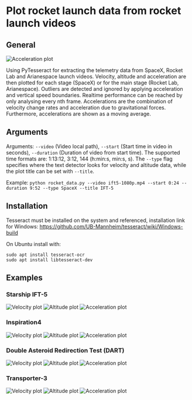 # Plot rocket launch data from rocket launch videos

## General
![Acceleration plot](examples/ift5_acc.png?raw=true)

Using PyTesseract for extracting the telemetry data from SpaceX, Rocket Lab and Arianespace launch videos.
Velocity, altitude and acceleration are then plotted for each stage (SpaceX) or for the main stage (Rocket Lab, Arianespace).
Outliers are detected and ignored by applying acceleration and vertical speed boundaries.
Realtime performance can be reached by only analysing every nth frame. Accelerations are the combination of velocity change
rates and acceleration due to gravitational forces. Furthermore, accelerations are shown as a moving average.

## Arguments
Arguments: `--video` (Video local path), `--start` (Start time in video in seconds), `--duration` (Duration of video from start time). The 
supported time formats are: 1:13:12, 3:12, 144 (h:min:s, min:s, s). The `--type` flag specifies where the text detector looks for velocity and altitude data, while the plot title can be set with `--title`.

Example: `python rocket_data.py --video ift5-1080p.mp4 --start 0:24 --duration 9:52 --type SpaceX --title IFT-5`

## Installation
Tesseract must be installed on the system and referenced, installation link for Windows: https://github.com/UB-Mannheim/tesseract/wiki/Windows-build

On Ubuntu install with:
```
sudo apt install tesseract-ocr
sudo apt install libtesseract-dev
```

## Examples
### Starship IFT-5
![Velocity plot](examples/ift5_velo.png?raw=true)
![Altitude plot](examples/ift5_alti.png?raw=true)
![Acceleration plot](examples/ift5_acc.png?raw=true)
### Inspiration4
![Velocity plot](examples/inspiration4_velo.png?raw=true)
![Altitude plot](examples/inspiration4_alti.png?raw=true)
![Acceleration plot](examples/inspiration4_acc.png?raw=true)

### Double Asteroid Redirection Test (DART)
![Velocity plot](examples/dart_velo.png?raw=true)
![Altitude plot](examples/dart_alti.png?raw=true)
![Acceleration plot](examples/dart_acc.png?raw=true)

### Transporter-3
![Velocity plot](examples/transporter3_velo.png?raw=true)
![Altitude plot](examples/transporter3_alti.png?raw=true)
![Acceleration plot](examples/transporter3_acc.png?raw=true)
